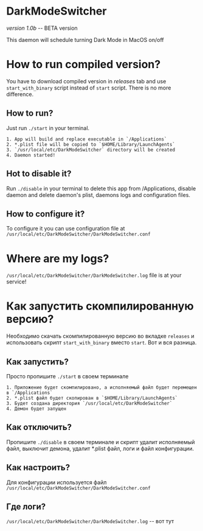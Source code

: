 # DarkModeSwitcher
*version 1.0b* -- BETA version

This daemon will schedule turning Dark Mode in MacOS on/off 

# How to run compiled version?

You have to download compiled version in *releases* tab and use `start_with_binary` script instead of `start` script. There is no more difference.

## How to run?

Just run `./start` in your terminal.

    1. App will build and replace executable in `/Applications`
    2. *.plist file will be copied to `$HOME/Library/LaunchAgents`
    3. `/usr/local/etc/DarkModeSwitcher` directory will be created
    4. Daemon started!

## Hot to disable it?

Run `./disable` in your terminal to delete this app from /Applications, disable daemon and delete daemon's plist, daemons logs and configuration files.

## How to configure it?

To configure it you can use configuration file at `/usr/local/etc/DarkModeSwitcher/DarkModeSwitcher.conf`

# Where are my logs?

`/usr/local/etc/DarkModeSwitcher/DarkModeSwitcher.log` file is at your service!

# Как запустить скомпилированную версию?

Необходимо скачать скомпилированную версию во вкладке `releases` и использовать скрипт `start_with_binary` вместо `start`. Вот и вся разница.


## Как запустить?

Просто пропишите `./start` в своем терминале

    1. Приложение будет скомпилировано, а исполняемый файл будет перемещен в `/Applications`
    2. *.plist файл будет скопирован в `$HOME/Library/LaunchAgents`
    3. Будет создана директория `/usr/local/etc/DarkModeSwitcher`
    4. Демон будет запущен

## Как отключить?

Пропишите `./disable` в своем терминале  и скрипт удалит исполняемый файл, выключит демона, удалит *.plist файл, логи и файл конфигурации.

## Как настроить?

Для конфигурации используется файл  `/usr/local/etc/DarkModeSwitcher/DarkModeSwitcher.conf`

## Где логи?

`/usr/local/etc/DarkModeSwitcher/DarkModeSwitcher.log`  -- вот тут

